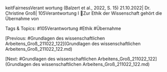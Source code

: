 keitFairnessVerant 
wortung
(Balzert et al., 2022, S. 15)
21.10.2022| Dr. Christine Groß| 105Verantwortung I
Zur Ethik der Wissenschaft gehört die Übernahme von 

   Tags & Topics:
   #105Verantwortung
   #Ethik
   #Übernahme

[Previous: #Grundlagen des wissenschaftlichen Arbeitens_Groß_211022_122](Grundlagen des wissenschaftlichen Arbeitens_Groß_211022_122.md)

[Next: #Grundlagen des wissenschaftlichen Arbeitens_Groß_211022_122](Grundlagen des wissenschaftlichen Arbeitens_Groß_211022_122.md)